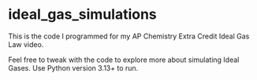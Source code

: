 # ideal_gas_simulations

This is the code I programmed for my AP Chemistry Extra Credit Ideal Gas Law video. 

Feel free to tweak with the code to explore more about simulating Ideal Gases. Use Python version 3.13+ to run.

